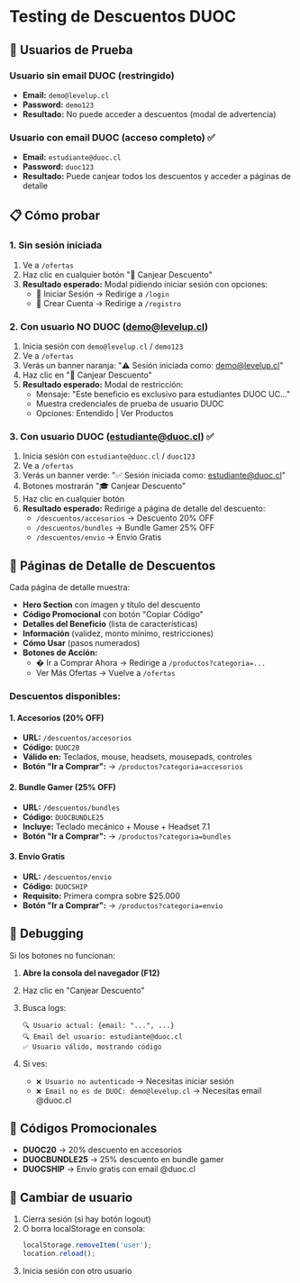 # Testing de Descuentos DUOC

## 🔐 Usuarios de Prueba

### Usuario sin email DUOC (restringido)
- **Email:** `demo@levelup.cl`
- **Password:** `demo123`
- **Resultado:** No puede acceder a descuentos (modal de advertencia)

### Usuario con email DUOC (acceso completo) ✅
- **Email:** `estudiante@duoc.cl`
- **Password:** `duoc123`
- **Resultado:** Puede canjear todos los descuentos y acceder a páginas de detalle

## 📋 Cómo probar

### 1. Sin sesión iniciada
1. Ve a `/ofertas`
2. Haz clic en cualquier botón "🔐 Canjear Descuento"
3. **Resultado esperado:** Modal pidiendo iniciar sesión con opciones:
   - 🔐 Iniciar Sesión → Redirige a `/login`
   - 📝 Crear Cuenta → Redirige a `/registro`

### 2. Con usuario NO DUOC (demo@levelup.cl)
1. Inicia sesión con `demo@levelup.cl` / `demo123`
2. Ve a `/ofertas`
3. Verás un banner naranja: "⚠️ Sesión iniciada como: demo@levelup.cl"
4. Haz clic en "🔐 Canjear Descuento"
5. **Resultado esperado:** Modal de restricción:
   - Mensaje: "Este beneficio es exclusivo para estudiantes DUOC UC..."
   - Muestra credenciales de prueba de usuario DUOC
   - Opciones: Entendido | Ver Productos

### 3. Con usuario DUOC (estudiante@duoc.cl) ✅
1. Inicia sesión con `estudiante@duoc.cl` / `duoc123`
2. Ve a `/ofertas`
3. Verás un banner verde: "✅ Sesión iniciada como: estudiante@duoc.cl"
4. Botones mostrarán "🎓 Canjear Descuento"
5. Haz clic en cualquier botón
6. **Resultado esperado:** Redirige a página de detalle del descuento:
   - `/descuentos/accesorios` → Descuento 20% OFF
   - `/descuentos/bundles` → Bundle Gamer 25% OFF
   - `/descuentos/envio` → Envío Gratis

## 🎯 Páginas de Detalle de Descuentos

Cada página de detalle muestra:
- **Hero Section** con imagen y título del descuento
- **Código Promocional** con botón "Copiar Código"
- **Detalles del Beneficio** (lista de características)
- **Información** (validez, monto mínimo, restricciones)
- **Cómo Usar** (pasos numerados)
- **Botones de Acción:**
  - � Ir a Comprar Ahora → Redirige a `/productos?categoria=...`
  - Ver Más Ofertas → Vuelve a `/ofertas`

### Descuentos disponibles:

#### 1. Accesorios (20% OFF)
- **URL:** `/descuentos/accesorios`
- **Código:** `DUOC20`
- **Válido en:** Teclados, mouse, headsets, mousepads, controles
- **Botón "Ir a Comprar":** → `/productos?categoria=accesorios`

#### 2. Bundle Gamer (25% OFF)
- **URL:** `/descuentos/bundles`
- **Código:** `DUOCBUNDLE25`
- **Incluye:** Teclado mecánico + Mouse + Headset 7.1
- **Botón "Ir a Comprar":** → `/productos?categoria=bundles`

#### 3. Envío Gratis
- **URL:** `/descuentos/envio`
- **Código:** `DUOCSHIP`
- **Requisito:** Primera compra sobre $25.000
- **Botón "Ir a Comprar":** → `/productos?categoria=envio`

## 🐛 Debugging

Si los botones no funcionan:

1. **Abre la consola del navegador (F12)**
2. Haz clic en "Canjear Descuento"
3. Busca logs:
   ```
   🔍 Usuario actual: {email: "...", ...}
   🔍 Email del usuario: estudiante@duoc.cl
   ✅ Usuario válido, mostrando código
   ```

4. Si ves:
   - `❌ Usuario no autenticado` → Necesitas iniciar sesión
   - `❌ Email no es de DUOC: demo@levelup.cl` → Necesitas email @duoc.cl

## 🎯 Códigos Promocionales

- **DUOC20** → 20% descuento en accesorios
- **DUOCBUNDLE25** → 25% descuento en bundle gamer
- **DUOCSHIP** → Envío gratis con email @duoc.cl

## 🔄 Cambiar de usuario

1. Cierra sesión (si hay botón logout)
2. O borra localStorage en consola:
   ```javascript
   localStorage.removeItem('user');
   location.reload();
   ```
3. Inicia sesión con otro usuario

